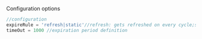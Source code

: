 Configuration options

```javascript
//configuration
expireRule = 'refresh|static'//refresh: gets refreshed on every cycle;static(default): sets only once and will expire in predefined period of time (timeOut)
timeOut = 1000 //expiration period definition
```